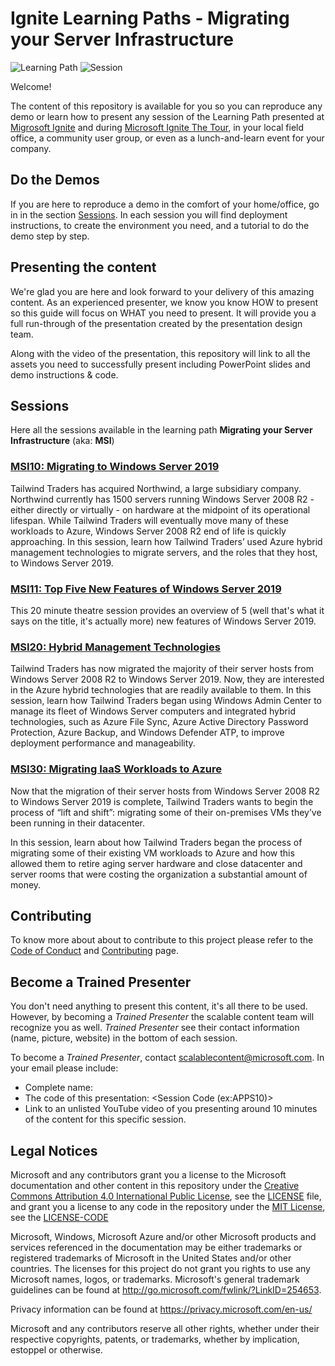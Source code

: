 # Ignite Learning Paths - Migrating your Server Infrastructure

![Learning Path](https://img.shields.io/badge/Learning%20Path-MSI-fe5e00?logo=microsoft)  ![Session](https://img.shields.io/badge/🗣️Sessions-4-31c754)

Welcome!

The content of this repository is available for you so you can reproduce any demo or learn how to present any session of the Learning Path presented at [Migrosoft Ignite](https://www.microsoft.com/en-us/ignite) and during [Microsoft Ignite The Tour](https://www.microsoft.com/en-ca/ignite-the-tour/), in your local field office, a community user group, or even as a lunch-and-learn event for your company.

## Do the Demos

If you are here to reproduce a demo in the comfort of your home/office, go in in the section [Sessions](#sessions). In each session you will find deployment instructions, to create the environment you need, and a tutorial to do the demo step by step.

## Presenting the content

We're glad you are here and look forward to your delivery of this amazing content. As an experienced presenter, we know you know HOW to present so this guide will focus on WHAT you need to present. It will provide you a full run-through of the presentation created by the presentation design team.

Along with the video of the presentation, this repository will link to all the assets you need to successfully present including PowerPoint slides and demo instructions & code.

## Sessions

Here all the sessions available in the learning path **Migrating your Server Infrastructure** (aka: **MSI**)


### [MSI10: Migrating to Windows Server 2019](./msi10/README.md) 

Tailwind Traders has acquired Northwind, a large subsidiary company. Northwind currently has 1500 servers running Windows Server 2008 R2 - either directly or virtually - on hardware at the midpoint of its operational lifespan. While Tailwind Traders will eventually move many of these workloads to Azure, Windows Server 2008 R2 end of life is quickly approaching. In this session, learn how Tailwind Traders’ used Azure hybrid management technologies to migrate servers, and the roles that they host, to Windows Server 2019.


### [MSI11: Top Five New Features of Windows Server 2019](./msi11/README.md) 

This 20 minute theatre session provides an overview of 5 (well that's what it says on the title, it's actually more) new features of Windows Server 2019.


### [MSI20: Hybrid Management Technologies](./msi20/README.md) 

Tailwind Traders has now migrated the majority of their server hosts from Windows Server 2008 R2 to Windows Server 2019. Now, they are interested in the Azure hybrid technologies that are readily available to them. In this session, learn how Tailwind Traders began using Windows Admin Center to manage its fleet of Windows Server computers and integrated hybrid technologies, such as Azure File Sync, Azure Active Directory Password Protection, Azure Backup, and Windows Defender ATP, to improve deployment performance and manageability.


### [MSI30: Migrating IaaS Workloads to Azure](./msi30/README.md) 

Now that the migration of their server hosts from Windows Server 2008 R2 to Windows Server 2019 is complete, Tailwind Traders wants to begin the process of “lift and shift”: migrating some of their on-premises VMs they’ve been running in their datacenter.  

In this session, learn about how Tailwind Traders began the process of migrating some of their existing VM workloads to Azure and how this allowed them to retire aging server hardware and close datacenter and server rooms that were costing the organization a substantial amount of money.


## Contributing

To know more about about to contribute to this project please refer to the [Code of Conduct](CODE_OF_CONDUCT.md) and [Contributing](CONTRIBUTING.md) page.


## Become a Trained Presenter

You don't need anything to present this content, it's all there to be used. However, by becoming a *Trained Presenter* the scalable content team will recognize you as well. *Trained Presenter* see their contact information (name, picture, website) in the bottom of each session.  
 
To become a *Trained Presenter*, contact [scalablecontent@microsoft.com](mailto:scalablecontent@microsoft.com). In your email please include:

- Complete name:
- The code of this presentation: \<Session Code (ex:APPS10)\>
- Link to an unlisted YouTube video of you presenting around 10 minutes of the content for this specific session.


## Legal Notices

Microsoft and any contributors grant you a license to the Microsoft documentation and other content in this repository under the [Creative Commons Attribution 4.0 International Public License](https://creativecommons.org/licenses/by/4.0/legalcode), see the [LICENSE](LICENSE) file, and grant you a license to any code in the repository under the [MIT License](https://opensource.org/licenses/MIT), see the [LICENSE-CODE](LICENSE-CODE)

Microsoft, Windows, Microsoft Azure and/or other Microsoft products and services referenced in the documentation may be either trademarks or registered trademarks of Microsoft in the United States and/or other countries. The licenses for this project do not grant you rights to use any Microsoft names, logos, or trademarks. Microsoft's general trademark guidelines can be found at http://go.microsoft.com/fwlink/?LinkID=254653.

Privacy information can be found at https://privacy.microsoft.com/en-us/

Microsoft and any contributors reserve all other rights, whether under their respective copyrights, patents, or trademarks, whether by implication, estoppel or otherwise.
